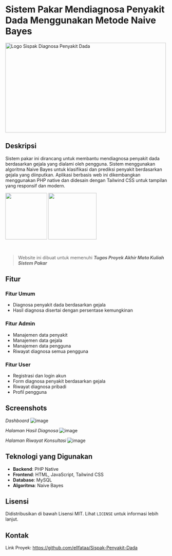 # Sistem Pakar Mendiagnosa Penyakit Dada Menggunakan Metode Naive Bayes
<img src="https://github.com/user-attachments/assets/ec4a92c5-d588-46a2-8d4d-23434e78acc1" width="500" height="280" alt="Logo Sispak Diagnosa Penyakit Dada">

## Deskripsi

Sistem pakar ini dirancang untuk membantu mendiagnosa penyakit dada berdasarkan gejala yang dialami oleh pengguna. Sistem menggunakan algoritma Naive Bayes untuk klasifikasi dan prediksi penyakit berdasarkan gejala yang diinputkan. Aplikasi berbasis web ini dikembangkan menggunakan PHP native dan didesain dengan Tailwind CSS untuk tampilan yang responsif dan modern.

<img src="https://github.com/user-attachments/assets/06741535-37f9-4cc4-b2fe-ad89001e344c" width="130" height="145"> <img src="https://github.com/user-attachments/assets/e7d8b9a9-5980-4b38-a858-9b2d44ce4b65" width="150" height="145">

<br>

> Website ini dibuat untuk memenuhi **_Tugas Proyek Akhir Mata Kuliah Sistem Pakar_**

## Fitur

### Fitur Umum
- Diagnosa penyakit dada berdasarkan gejala
- Hasil diagnosa disertai dengan persentase kemungkinan

### Fitur Admin
- Manajemen data penyakit
- Manajemen data gejala
- Manajemen data pengguna
- Riwayat diagnosa semua pengguna

### Fitur User
- Registrasi dan login akun
- Form diagnosa penyakit berdasarkan gejala
- Riwayat diagnosa pribadi
- Profil pengguna

## Screenshots

*Dashboard*
![image](https://github.com/user-attachments/assets/11182844-4349-4b54-b761-806c6d27e485)


*Halaman Hasil Diagnosa*
![image](https://github.com/user-attachments/assets/1b386727-8859-4801-8bff-a8de871e4114)


*Halaman Riwayat Konsultasi*
![image](https://github.com/user-attachments/assets/f1f1d432-509b-4b32-b53c-f549562b8d83)


## Teknologi yang Digunakan

- **Backend**: PHP Native
- **Frontend**: HTML, JavaScript, Tailwind CSS
- **Database**: MySQL
- **Algoritma**: Naive Bayes

## Lisensi

Didistribusikan di bawah Lisensi MIT. Lihat `LICENSE` untuk informasi lebih lanjut.

## Kontak

Link Proyek: https://github.com/ellfataa/Sispak-Penyakit-Dada
